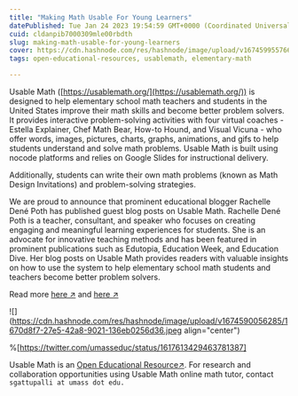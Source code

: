 ```yaml
---
title: "Making Math Usable For Young Learners"
datePublished: Tue Jan 24 2023 19:54:59 GMT+0000 (Coordinated Universal Time)
cuid: cldanpib7000309mle00rbdth
slug: making-math-usable-for-young-learners
cover: https://cdn.hashnode.com/res/hashnode/image/upload/v1674599557661/7a341a5d-dd08-43da-a429-037958ea4329.png
tags: open-educational-resources, usablemath, elementary-math

---
```


Usable Math ([https://usablemath.org/](https://usablemath.org/)) is designed to help elementary school math teachers and students in the United States improve their math skills and become better problem solvers. It provides interactive problem-solving activities with four virtual coaches - Estella Explainer, Chef Math Bear, How-to Hound, and Visual Vicuna - who offer words, images, pictures, charts, graphs, animations, and gifs to help students understand and solve math problems. Usable Math is built using nocode platforms and relies on Google Slides for instructional delivery.

Additionally, students can write their own math problems (known as Math Design Invitations) and problem-solving strategies.

We are proud to announce that prominent educational blogger Rachelle Dené Poth has published guest blog posts on Usable Math. Rachelle Dené Poth is a teacher, consultant, and speaker who focuses on creating engaging and meaningful learning experiences for students. She is an advocate for innovative teaching methods and has been featured in prominent publications such as Edutopia, Education Week, and Education Dive. Her blog posts on Usable Math provides readers with valuable insights on how to use the system to help elementary school math students and teachers become better problem solvers.

Read more [here ↗](https://rdene915.com/2023/01/17/making-math-usable-for-young-learners/) and [here ↗](https://twitter.com/umasseduc/status/1617613429463781387)

![](https://cdn.hashnode.com/res/hashnode/image/upload/v1674590056285/1670d8f7-27e5-42a8-9021-136eb0256d36.jpeg align="center")

%[https://twitter.com/umasseduc/status/1617613429463781387] 

Usable Math is an [Open Educational Resource↗](https://blog.gattupalli.com/open-educational-resources-oers). For research and collaboration opportunities using Usable Math online math tutor, contact `sgattupalli at umass dot edu.`
